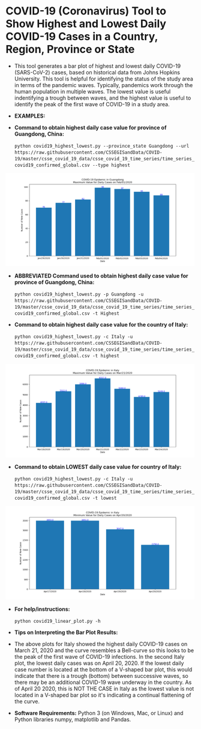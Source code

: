 COVID-19 (Coronavirus) Tool to Show Highest and Lowest Daily COVID-19 Cases in a Country, Region, Province or State
========================================================================================================================

* This tool generates a bar plot of highest and lowest daily COVID-19 (SARS-CoV-2) cases, based on historical data from Johns Hopkins University. This tool is helpful for identifying the status of the study area in terms of the pandemic waves.  Typically, pandemics work through the human population in multiple waves.  The lowest value is useful indentifying a trough between waves, and the highest value is useful to identify the peak of the first wave of COVID-19 in a study area.

* __EXAMPLES:__

* __Command to obtain highest daily case value for province of Guangdong, China:__

  `python covid19_highest_lowest.py --province_state Guangdong --url https://raw.githubusercontent.com/CSSEGISandData/COVID-19/master/csse_covid_19_data/csse_covid_19_time_series/time_series_covid19_confirmed_global.csv --type highest`

![Guangdong](example_plots/Guangdong_highest.png "Click to see enlarged plot image for province of Guangdong")


* __ABBREVIATED Command used to obtain highest daily case value for province of Guangdong, China:__

  `python covid19_highest_lowest.py -p Guangdong -u https://raw.githubusercontent.com/CSSEGISandData/COVID-19/master/csse_covid_19_data/csse_covid_19_time_series/time_series_covid19_confirmed_global.csv -t Highest`


* __Command to obtain highest daily case value for the country of Italy:__

  `python covid19_highest_lowest.py -c Italy -u https://raw.githubusercontent.com/CSSEGISandData/COVID-19/master/csse_covid_19_data/csse_covid_19_time_series/time_series_covid19_confirmed_global.csv -t highest`

![Italy1](example_plots/Italy_highest.png "Click to see enlarged Italy plot image")


* __Command to obtain LOWEST daily case value for country of Italy:__

  `python covid19_highest_lowest.py -c Italy -u https://raw.githubusercontent.com/CSSEGISandData/COVID-19/master/csse_covid_19_data/csse_covid_19_time_series/time_series_covid19_confirmed_global.csv -t lowest`

![Italy2](example_plots/Italy_lowest.png "Click to see enlarged Italy plot image")


* __For help/instructions:__

  `python covid19_linear_plot.py -h`
  
* __Tips on Interpreting the Bar Plot Results:__

* The above plots for Italy showed the highest daily COVID-19 cases on March 21, 2020 and the curve resembles a Bell-curve so this looks to be the peak of the first wave of COVID-19 infections.  In the second Italy plot, the lowest daily cases was on April 20, 2020. If the lowest daily case number is located at the bottom of a V-shaped bar plot, this would indicate that there is a trough (bottom) between successive waves, so there may be an additional COVID-19 wave underway in the country. As of April 20 2020, this is NOT THE CASE in Italy as the lowest value is not located in a V-shaped bar plot so it's indicating a continual flattening of the curve.

* __Software Requirements:__ Python 3 (on Windows, Mac, or Linux) and Python libraries numpy, matplotlib and Pandas.

